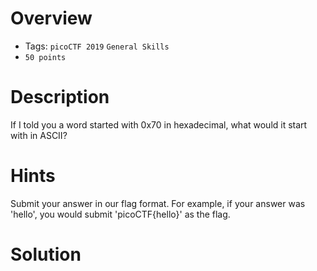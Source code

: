# Overview
- Tags: `picoCTF 2019` `General Skills`
- `50 points`

# Description
If I told you a word started with 0x70 in hexadecimal, what would it start with in ASCII?

# Hints
Submit your answer in our flag format. For example, if your answer was 'hello', you would submit 'picoCTF{hello}' as the flag.

# Solution

